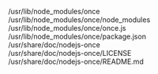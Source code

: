 /usr/lib/node\_modules/once  
/usr/lib/node\_modules/once/node\_modules  
/usr/lib/node\_modules/once/once.js  
/usr/lib/node\_modules/once/package.json  
/usr/share/doc/nodejs-once  
/usr/share/doc/nodejs-once/LICENSE  
/usr/share/doc/nodejs-once/README.md  
